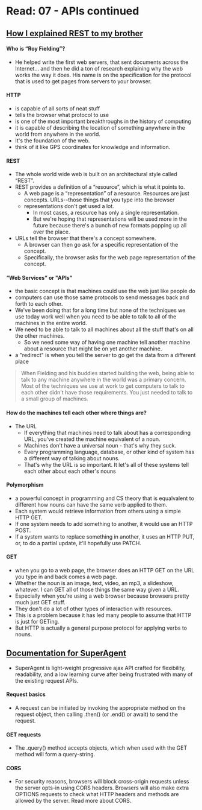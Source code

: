 # Read: 07 - APIs continued

## [How I explained REST to my brother](https://gist.github.com/brookr/5977550)

####  Who is “Roy Fielding”?
- He helped write the first web servers, that sent documents across the Internet… and then he did a ton of research explaining why the web works the way it does. His name is on the specification for the protocol that is used to get pages from servers to your browser.

#### HTTP
- is capable of all sorts of neat stuff 
- tells the browser what protocol to use
- is one of the most important breakthroughs in the history of computing
- it is capable of describing the location of something anywhere in the world from anywhere in the world. 
- It's the foundation of the web. 
- think of it like GPS coordinates for knowledge and information.

#### REST
- The whole world wide web is built on an architectural style called “REST”. 
- REST provides a definition of a “resource”, which is what it points to.
  - A web page is a “representation” of a resource. Resources are just concepts. URLs--those things that you type into the browser
  - representations don't get used a lot. 
    - In most cases, a resource has only a single representation. 
    - But we're hoping that representations will be used more in the future because there's a bunch of new formats popping up all over the place.
- URLs tell the browser that there's a concept somewhere. 
  - A browser can then go ask for a specific representation of the concept. 
  - Specifically, the browser asks for the web page representation of the concept.

#### “Web Services” or "APIs"
- the basic concept is that machines could use the web just like people do
- computers can use those same protocols to send messages back and forth to each other. 
- We've been doing that for a long time but none of the techniques we use today work well when you need to be able to talk to all of the machines in the entire world.
- We need to be able to talk to all machines about all the stuff that's on all the other machines. 
  - So we need some way of having one machine tell another machine about a resource that might be on yet another machine.
- a "redirect" is when you tell the server to go get the data from a different place


> When Fielding and his buddies started building the web, being able to talk to any machine anywhere in the world was a primary concern. Most of the techniques we use at work to get computers to talk to each other didn't have those requirements. You just needed to talk to a small group of machines.

#### How do the machines tell each other where things are?
- The URL
  - If everything that machines need to talk about has a corresponding URL, you've created the machine equivalent of a noun. 
  - Machines don't have a universal noun - that's why they suck. 
  - Every programming language, database, or other kind of system has a different way of talking about nouns. 
  - That's why the URL is so important. It let's all of these systems tell each other about each other's nouns

#### Polymorphism
  - a powerful concept in programming and CS theory that is equalvalent to different how nouns can have the same verb applied to them.
  -  Each system would retrieve information from others using a simple HTTP GET. 
  - If one system needs to add something to another, it would use an HTTP POST. 
  - If a system wants to replace something in another, it uses an HTTP PUT, or, to do a partial update, it'll hopefully use PATCH. 

#### GET
- when you go to a web page, the browser does an HTTP GET on the URL you type in and back comes a web page.
- Whether the noun is an image, text, video, an mp3, a slideshow, whatever. I can GET all of those things the same way given a URL.
- Especially when you're using a web browser because browsers pretty much just GET stuff. 
- They don't do a lot of other types of interaction with resources. 
- This is a problem because it has led many people to assume that HTTP is just for GETing. 
- But HTTP is actually a general purpose protocol for applying verbs to nouns.

## [Documentation for SuperAgent](https://visionmedia.github.io/superagent/)
- SuperAgent is light-weight progressive ajax API crafted for flexibility, readability, and a low learning curve after being frustrated with many of the existing request APIs.

#### Request basics
- A request can be initiated by invoking the appropriate method on the request object, then calling .then() (or .end() or await) to send the request.

#### GET requests
- The .query() method accepts objects, which when used with the GET method will form a query-string.

#### CORS
- For security reasons, browsers will block cross-origin requests unless the server opts-in using CORS headers. Browsers will also make extra OPTIONS requests to check what HTTP headers and methods are allowed by the server. Read more about CORS.